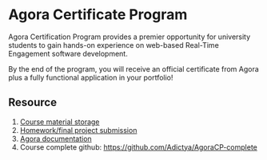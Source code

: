 # Agora Certificate Program

Agora Certification Program provides a premier opportunity for university students
to gain hands-on experience on web-based Real-Time Engagement software development.

By the end of the program, you will receive an official certificate from Agora plus
a fully functional application in your portfolio!

## Resource

1. [Course material storage](https://agora.box.com/s/lyiul9jmjkvu4j4fiiiea03e51jmzfp4)
2. [Homework/final project submission](https://community.agora.io/join/april2021)
3. [Agora documentation](https://docs.agora.io/en)
4. Course complete github: https://github.com/Adictya/AgoraCP-complete
